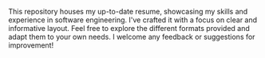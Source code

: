 This repository houses my up-to-date resume, showcasing my skills and experience in software engineering. I've crafted it with a focus on clear and informative layout. Feel free to explore the different formats provided and adapt them to your own needs.  I welcome any feedback or suggestions for improvement!
